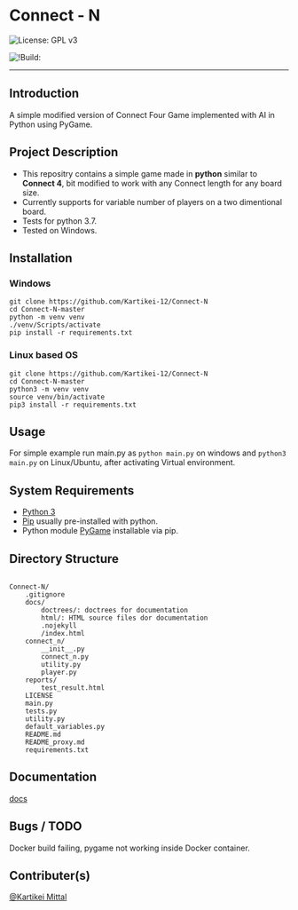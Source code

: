 # Connect - N

![License: GPL v3](https://img.shields.io/badge/License-GPLv3-blue.svg)

![!Build:](https://travis-ci.org/Kartikei-12/Connect-N.svg?branch=master)

<hr>

## Introduction

A simple modified version of Connect Four Game implemented with AI in Python using PyGame.

## Project Description

* This repositry contains a simple game made in **python** similar to **Connect 4**, bit modified to work with any Connect length for any board size.
* Currently supports for variable number of players on a two dimentional board.
* Tests for python 3.7.
* Tested on Windows.

## Installation

### Windows

    git clone https://github.com/Kartikei-12/Connect-N
    cd Connect-N-master
    python -m venv venv
    ./venv/Scripts/activate
    pip install -r requirements.txt

### Linux based OS

    git clone https://github.com/Kartikei-12/Connect-N
    cd Connect-N-master
    python3 -m venv venv
    source venv/bin/activate
    pip3 install -r requirements.txt

## Usage

For simple example run main.py as `python main.py` on windows and `python3 main.py` on Linux/Ubuntu, after activating Virtual environment. 

## System Requirements

* [Python 3](https://www.python.org/)
* [Pip](https://pypi.org/) usually pre-installed with python.
* Python module [PyGame](https://pypi.org/project/pygame/) installable via pip.

## Directory Structure

```

Connect-N/
    .gitignore
    docs/
        doctrees/: doctrees for documentation
        html/: HTML source files dor documentation
        .nojekyll
        /index.html
    connect_n/
        __init__.py
        connect_n.py
        utility.py
        player.py
    reports/
        test_result.html
    LICENSE
    main.py
    tests.py
    utility.py
    default_variables.py
    README.md
    README_proxy.md
    requirements.txt

```

## Documentation

[docs](https://kartikei-12.github.io/Connect-N/html/index.html)

## Bugs / TODO

Docker build failing, pygame not working inside Docker container.

## Contributer(s)

[@Kartikei Mittal](https://github.com/Kartikei-12)
